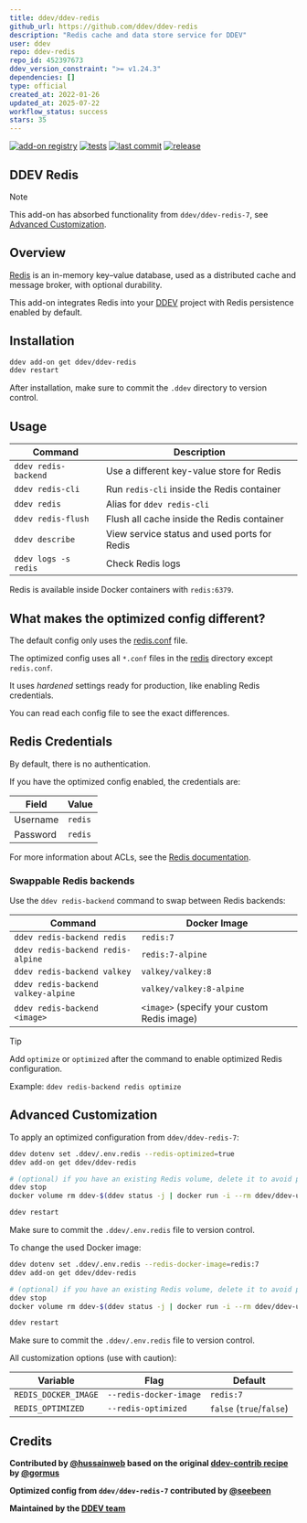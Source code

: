 ```yaml
---
title: ddev/ddev-redis
github_url: https://github.com/ddev/ddev-redis
description: "Redis cache and data store service for DDEV"
user: ddev
repo: ddev-redis
repo_id: 452397673
ddev_version_constraint: ">= v1.24.3"
dependencies: []
type: official
created_at: 2022-01-26
updated_at: 2025-07-22
workflow_status: success
stars: 35
---
```


[![add-on registry](https://img.shields.io/badge/DDEV-Add--on_Registry-blue)](https://addons.ddev.com)
[![tests](https://github.com/ddev/ddev-redis/actions/workflows/tests.yml/badge.svg?branch=main)](https://github.com/ddev/ddev-redis/actions/workflows/tests.yml?query=branch%3Amain)
[![last commit](https://img.shields.io/github/last-commit/ddev/ddev-redis)](https://github.com/ddev/ddev-redis/commits)
[![release](https://img.shields.io/github/v/release/ddev/ddev-redis)](https://github.com/ddev/ddev-redis/releases/latest)

## DDEV Redis

> [!NOTE]
> This add-on has absorbed functionality from `ddev/ddev-redis-7`, see [Advanced Customization](#advanced-customization).

## Overview

[Redis](https://redis.io/) is an in-memory key–value database, used as a distributed cache and message broker, with optional durability.

This add-on integrates Redis into your [DDEV](https://ddev.com/) project with Redis persistence enabled by default.

## Installation

```bash
ddev add-on get ddev/ddev-redis
ddev restart
```

After installation, make sure to commit the `.ddev` directory to version control.

## Usage

| Command | Description |
| ------- | ----------- |
| `ddev redis-backend` | Use a different key-value store for Redis |
| `ddev redis-cli` | Run `redis-cli` inside the Redis container |
| `ddev redis` | Alias for `ddev redis-cli` |
| `ddev redis-flush` | Flush all cache inside the Redis container |
| `ddev describe` | View service status and used ports for Redis |
| `ddev logs -s redis` | Check Redis logs |

Redis is available inside Docker containers with `redis:6379`.

## What makes the optimized config different?

The default config only uses the [redis.conf](https://github.com/ddev/ddev-redis/blob/main/./redis/redis.conf) file.

The optimized config uses all `*.conf` files in the [redis](https://github.com/ddev/ddev-redis/blob/main/./redis) directory except `redis.conf`.

It uses *hardened* settings ready for production, like enabling Redis credentials.

You can read each config file to see the exact differences.

## Redis Credentials

By default, there is no authentication.

If you have the optimized config enabled, the credentials are:

| Field    | Value   |
|----------|---------|
| Username | `redis` |
| Password | `redis` |

For more information about ACLs, see the [Redis documentation](https://redis.io/docs/latest/operate/oss_and_stack/management/security/acl/).

### Swappable Redis backends

Use the `ddev redis-backend` command to swap between Redis backends:

| Command | Docker Image |
|--------------------------------------|-----------------------------------------------|
| `ddev redis-backend redis`           | `redis:7`                                     |
| `ddev redis-backend redis-alpine`    | `redis:7-alpine`                              |
| `ddev redis-backend valkey`          | `valkey/valkey:8`                             |
| `ddev redis-backend valkey-alpine`   | `valkey/valkey:8-alpine`                      |
| `ddev redis-backend <image>`         | `<image>` (specify your custom Redis image)   |

> [!TIP]
> Add `optimize` or `optimized` after the command to enable optimized Redis configuration.
>
> Example: `ddev redis-backend redis optimize`

## Advanced Customization

To apply an optimized configuration from `ddev/ddev-redis-7`:

```bash
ddev dotenv set .ddev/.env.redis --redis-optimized=true
ddev add-on get ddev/ddev-redis

# (optional) if you have an existing Redis volume, delete it to avoid problems with Redis:
ddev stop
docker volume rm ddev-$(ddev status -j | docker run -i --rm ddev/ddev-utilities jq -r '.raw.name')_redis

ddev restart
```

Make sure to commit the `.ddev/.env.redis` file to version control.

To change the used Docker image:

```bash
ddev dotenv set .ddev/.env.redis --redis-docker-image=redis:7
ddev add-on get ddev/ddev-redis

# (optional) if you have an existing Redis volume, delete it to avoid problems with Redis:
ddev stop
docker volume rm ddev-$(ddev status -j | docker run -i --rm ddev/ddev-utilities jq -r '.raw.name')_redis

ddev restart
```

Make sure to commit the `.ddev/.env.redis` file to version control.

All customization options (use with caution):

| Variable | Flag | Default |
| -------- | ---- | ------- |
| `REDIS_DOCKER_IMAGE` | `--redis-docker-image` | `redis:7` |
| `REDIS_OPTIMIZED` | `--redis-optimized` | `false` (`true`/`false`) |

## Credits

**Contributed by [@hussainweb](https://github.com/hussainweb) based on the original [ddev-contrib recipe](https://github.com/ddev/ddev-contrib/tree/master/docker-compose-services/redis) by [@gormus](https://github.com/gormus)**

**Optimized config from `ddev/ddev-redis-7` contributed by [@seebeen](https://github.com/seebeen)**

**Maintained by the [DDEV team](https://ddev.com/support-ddev/)**
